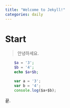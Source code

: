 ```yaml
---
title: "Welcome to Jekyll!"
categories: daily
---
```


# Start

>안녕하세요.

```php
    $a = '3';
    $b = '4';
    echo $a+$b;
```

```javascript
    var a = '3';
    var b = '4';
    console.log($a+$b);
```

끝.
